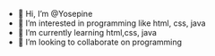 - 👋 Hi, I’m @Yosepine
- 👀 I’m interested in programming like html, css, java
- 🌱 I’m currently learning html,css, java
- 💞️ I’m looking to collaborate on programming


<!---
Yosepine/Yosepine is a ✨ special ✨ repository because its `README.md` (this file) appears on your GitHub profile.
You can click the Preview link to take a look at your changes.
--->
